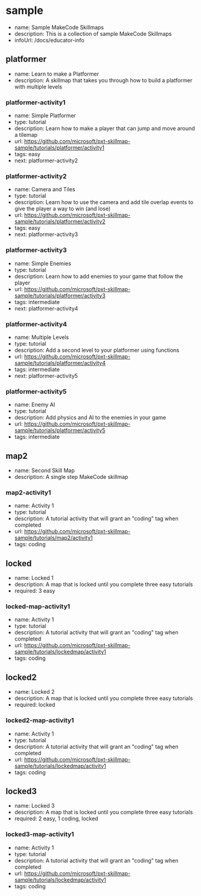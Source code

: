 # sample
* name: Sample MakeCode Skillmaps
* description: This is a collection of sample MakeCode Skillmaps
* infoUrl: /docs/educator-info



## platformer
* name: Learn to make a Platformer
* description: A skillmap that takes you through how to build a platformer with multiple levels

### platformer-activity1

* name: Simple Platformer
* type: tutorial
* description: Learn how to make a player that can jump and move around a tilemap
* url: https://github.com/microsoft/pxt-skillmap-sample/tutorials/platformer/activity1
* tags: easy
* next: platformer-activity2

### platformer-activity2

* name: Camera and Tiles
* type: tutorial
* description: Learn how to use the camera and add tile overlap events to give the player a way to win (and lose)
* url: https://github.com/microsoft/pxt-skillmap-sample/tutorials/platformer/activity2
* tags: easy
* next: platformer-activity3

### platformer-activity3

* name: Simple Enemies
* type: tutorial
* description: Learn how to add enemies to your game that follow the player
* url: https://github.com/microsoft/pxt-skillmap-sample/tutorials/platformer/activity3
* tags: intermediate
* next: platformer-activity4

### platformer-activity4

* name: Multiple Levels
* type: tutorial
* description: Add a second level to your platformer using functions
* url: https://github.com/microsoft/pxt-skillmap-sample/tutorials/platformer/activity4
* tags: intermediate
* next: platformer-activity5

### platformer-activity5

* name: Enemy AI
* type: tutorial
* description: Add physics and AI to the enemies in your game
* url: https://github.com/microsoft/pxt-skillmap-sample/tutorials/platformer/activity5
* tags: intermediate


## map2
* name: Second Skill Map
* description: A single step MakeCode skillmap

### map2-activity1

* name: Activity 1
* type: tutorial
* description: A tutorial activity that will grant an "coding" tag when completed
* url: https://github.com/microsoft/pxt-skillmap-sample/tutorials/map2/activity1
* tags: coding

## locked
* name: Locked 1
* description: A map that is locked until you complete three easy tutorials
* required: 3 easy



### locked-map-activity1

* name: Activity 1
* type: tutorial
* description: A tutorial activity that will grant an "coding" tag when completed
* url: https://github.com/microsoft/pxt-skillmap-sample/tutorials/lockedmap/activity1
* tags: coding

## locked2
* name: Locked 2
* description: A map that is locked until you complete three easy tutorials
* required: locked


### locked2-map-activity1

* name: Activity 1
* type: tutorial
* description: A tutorial activity that will grant an "coding" tag when completed
* url: https://github.com/microsoft/pxt-skillmap-sample/tutorials/lockedmap/activity1
* tags: coding

## locked3
* name: Locked 3
* description: A map that is locked until you complete three easy tutorials
* required: 2 easy, 1 coding, locked


### locked3-map-activity1

* name: Activity 1
* type: tutorial
* description: A tutorial activity that will grant an "coding" tag when completed
* url: https://github.com/microsoft/pxt-skillmap-sample/tutorials/lockedmap/activity1
* tags: coding